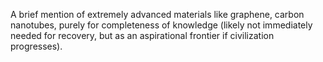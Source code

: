 A brief mention of extremely advanced materials like graphene, carbon nanotubes, purely for completeness of knowledge (likely not immediately needed for recovery, but as an aspirational frontier if civilization progresses).